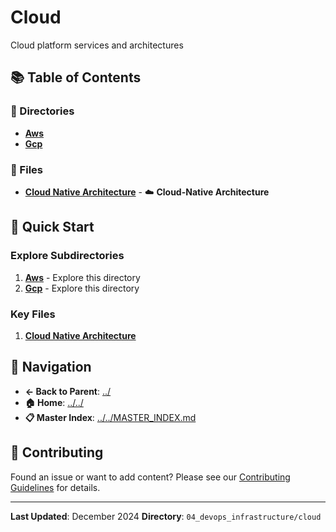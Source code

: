 # Cloud

Cloud platform services and architectures

## 📚 Table of Contents

### 📁 Directories

- **[Aws](AWS/)**
- **[Gcp](GCP/)**

### 📄 Files

- **[Cloud Native Architecture](CLOUD_NATIVE_ARCHITECTURE.md)** - ☁️ **Cloud-Native Architecture**

## 🚀 Quick Start

### Explore Subdirectories
1. **[Aws](AWS/)** - Explore this directory
1. **[Gcp](GCP/)** - Explore this directory

### Key Files
1. **[Cloud Native Architecture](CLOUD_NATIVE_ARCHITECTURE.md)**

## 🔗 Navigation

- **← Back to Parent**: [../](../)
- **🏠 Home**: [../../](../..)
- **📋 Master Index**: [../../MASTER_INDEX.md](../..MASTER_INDEX.md)

## 🤝 Contributing

Found an issue or want to add content? Please see our [Contributing Guidelines](../../CONTRIBUTING.md) for details.

---

**Last Updated**: December 2024
**Directory**: `04_devops_infrastructure/cloud`
